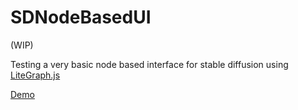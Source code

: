 # SDNodeBasedUI

(WIP)

Testing a very basic node based interface for stable diffusion using [LiteGraph.js](https://github.com/jagenjo/litegraph.js)

[Demo](http://smusamashah.github.io/SDNodeBasedUI/)

